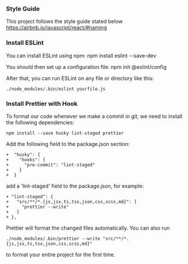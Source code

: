 ### Style Guide

This project follows the style guide stated below
https://airbnb.io/javascript/react/#naming

### Install ESLint 

You can install ESLint using npm: 
    npm install eslint --save-dev

You should then set up a configuration file:
    npm init @eslint/config

After that, you can run ESLint on any file or directory like this:

    ./node_modules/.bin/eslint yourfile.js


### Install Prettier with Hook

To format our code whenever we make a commit in git, we need to install the following dependencies:

    npm install --save husky lint-staged prettier

Add the following field to the package.json section:

    +  "husky": {
    +    "hooks": {
    +      "pre-commit": "lint-staged"
    +    }
    +  }

add a 'lint-staged' field to the package.json, for example:

    + "lint-staged": {
    +   "src/**/*.{js,jsx,ts,tsx,json,css,scss,md}": [
    +     "prettier --write"
    +   ]
    + },

Prettier will format the changed files automatically. You can also run 

    ./node_modules/.bin/prettier --write "src/**/*.{js,jsx,ts,tsx,json,css,scss,md}" 

to format your entire project for the first time.



